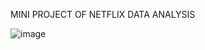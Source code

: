 MINI PROJECT OF NETFLIX DATA ANALYSIS







![image](https://github.com/KRISHDODHIA/netlflix_analysis/assets/134498061/34e1cdad-6f31-4b57-bedf-d6b08505c6b2)

